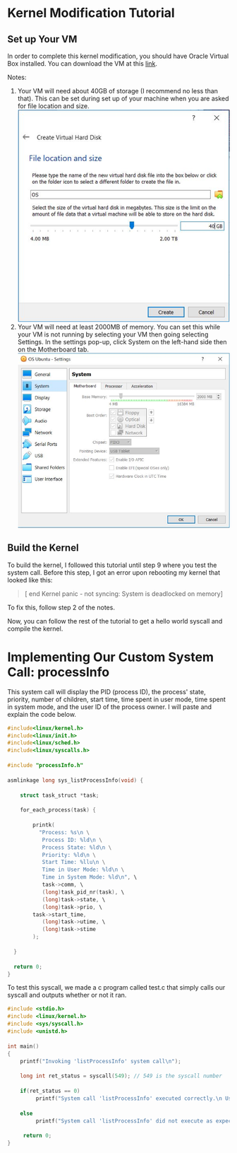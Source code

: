 # Kernel Modification Tutorial

## Set up Your VM

In order to complete this kernel modification, you should have Oracle Virtual Box installed. You can download the VM at this [link](https://www.virtualbox.org/wiki/Downloads).

Notes:
1. Your VM will need about 40GB of storage (I recommend no less than that). This can be set during set up of your machine when you are asked for file location and size.
    ![Setting Hard Disk Size](hard_disk_size.JPG)
2. Your VM will need at least 2000MB of memory. You can set this while your VM is not running by selecting your VM then going selecting Settings. In the settings pop-up, click System on the left-hand side then on the Motherboard tab.
    ![Changing Memory Settings](memory_settings.JPG)

## Build the Kernel

To build the kernel, I followed this tutorial until step 9 where you test the system call. Before this step, I got an error upon rebooting my kernel that looked like this:
> [ end Kernel panic - not syncing: System is deadlocked on memory]

To fix this, follow step 2 of the notes.

Now, you can follow the rest of the tutorial to get a hello world syscall and compile the kernel.

# Implementing Our Custom System Call: processInfo

This system call will display the PID (process ID), the process' state, priority, number of children, start time, time spent in user mode, time spent in system mode, and the user ID of the process owner. I will paste and explain the code below.

```C
#include<linux/kernel.h>
#include<linux/init.h>
#include<linux/sched.h>
#include<linux/syscalls.h>

#include "processInfo.h"

asmlinkage long sys_listProcessInfo(void) {

    struct task_struct *task;

    for_each_process(task) {

	    printk(
	      "Process: %s\n \
	       Process ID: %ld\n \
	       Process State: %ld\n \
	       Priority: %ld\n \
	       Start Time: %llu\n \
	       Time in User Mode: %ld\n \
	       Time in System Mode: %ld\n", \
	       task->comm, \
	       (long)task_pid_nr(task), \
	       (long)task->state, \
	       (long)task->prio, \
		task->start_time,
	       (long)task->utime, \
	       (long)task->stime
	    );

  }

  return 0;
}

```

To test this syscall, we made a c program called test.c that simply calls our syscall and outputs whether or not it ran.

```C
#include <stdio.h>
#include <linux/kernel.h>
#include <sys/syscall.h>
#include <unistd.h>

int main()
{  
    printf("Invoking 'listProcessInfo' system call\n");
         
    long int ret_status = syscall(549); // 549 is the syscall number
         
    if(ret_status == 0) 
         printf("System call 'listProcessInfo' executed correctly.\n Use dmesg to check processInfo\n");
    
    else 
         printf("System call 'listProcessInfo' did not execute as expected\n");
          
     return 0;
}
```
